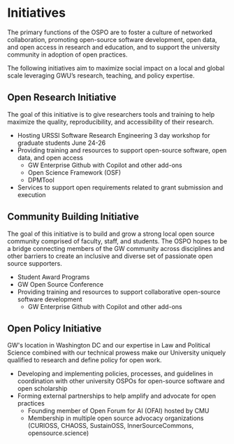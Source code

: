 # Initiatives
The primary functions of the OSPO are to foster a culture of networked collaboration, promoting open-source software development, open data, and open access in research and education, and to support the university community in adoption of open practices.  

The following initiatives aim to maximize social impact on a local and global scale leveraging GWU’s research, teaching, and policy expertise.

## Open Research Initiative
The goal of this initiative is to give researchers tools and training to help maximize the quality, reproducibility, and accessibility of their research.
 - Hosting URSSI Software Research Engineering 3 day workshop for graduate students June 24-26
 - Providing training and resources to support open-source software, open data, and open access
    - GW Enterprise Github with Copilot and other add-ons
    - Open Science Framework (OSF)
    - DPMTool
 - Services to support open requirements related to grant submission and execution

## Community Building Initiative
The goal of this initiative is to build and grow a strong local open source community comprised of faculty, staff, and students.  The OSPO hopes to be a bridge connecting members of the GW community across disciplines and other barriers to create an inclusive and diverse set of passionate open source supporters.
 - Student Award Programs
 - GW Open Source Conference
 - Providing training and resources to support collaborative open-source software development
    - GW Enterprise Github with Copilot and other add-ons

## Open Policy Initiative
GW's location in Washington DC and our expertise in Law and Political Science combined with our technical prowess make our University uniquely qualified to research and define policy for open work.
 - Developing and implementing policies, processes, and guidelines in coordination with other university OSPOs for open-source software and open scholarship
 - Forming external partnerships to help amplify and advocate for open practices
    - Founding member of Open Forum for AI (OFAI) hosted by CMU
    - Membership in multiple open source advocacy organizations (CURIOSS, CHAOSS, SustainOSS, InnerSourceCommons, opensource.science)


